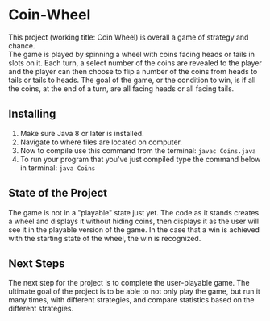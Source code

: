 # Coin-Wheel
This project (working title: Coin Wheel) is overall a game of strategy and chance.  
The game is played by spinning a wheel with coins facing heads or tails in slots on it. Each turn, a select number of the coins are revealed to the player and the player can then choose to flip a number of the coins from heads to tails or tails to heads. The goal of the game, or the condition to win, is if all the coins, at the end of a turn, are all facing heads or all facing tails.
 
 ## Installing
1.	Make sure Java 8 or later is installed.
2.  Navigate to where files are located on computer. 
3.	Now to compile use this command from the terminal: `javac Coins.java`
4.	To run your program that you've just compiled type the command below in terminal: `java Coins`

 ## State of the Project
The game is not in a "playable" state just yet. The code as it stands creates a wheel and displays it without hiding coins, then displays it as the user will see it in the playable version of the game. In the case that a win is achieved with the starting state of the wheel, the win is recognized.
 ## Next Steps
The next step for the project is to complete the user-playable game.
The ultimate goal of the project is to be able to not only play the game, but run it many times, with different strategies, and compare statistics based on the different strategies.
